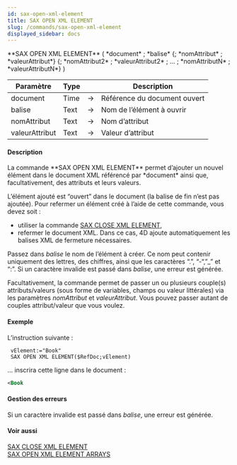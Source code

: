 ```yaml
---
id: sax-open-xml-element
title: SAX OPEN XML ELEMENT
slug: /commands/sax-open-xml-element
displayed_sidebar: docs
---
```


<!--REF #_command_.SAX OPEN XML ELEMENT.Syntax-->**SAX OPEN XML ELEMENT** ( *document* ; *balise* {; *nomAttribut* ; *valeurAttribut*} {; *nomAttribut2* ; *valeurAttribut2* ; ... ; *nomAttributN* ; *valeurAttributN*} )<!-- END REF-->
<!--REF #_command_.SAX OPEN XML ELEMENT.Params-->
| Paramètre | Type |  | Description |
| --- | --- | --- | --- |
| document | Time | &#8594;  | Référence du document ouvert |
| balise | Text | &#8594;  | Nom de l’élément à ouvrir |
| nomAttribut | Text | &#8594;  | Nom d’attribut |
| valeurAttribut | Text | &#8594;  | Valeur d’attribut |

<!-- END REF-->

#### Description 

<!--REF #_command_.SAX OPEN XML ELEMENT.Summary-->La commande **SAX OPEN XML ELEMENT** permet d’ajouter un nouvel élément dans le document XML référencé par *document* ainsi que, facultativement, des attributs et leurs valeurs.<!-- END REF--> 

L’élément ajouté est “ouvert” dans le document (la balise de fin n’est pas ajoutée). Pour refermer un élément créé à l’aide de cette commande, vous devez soit :

* utiliser la commande [SAX CLOSE XML ELEMENT](sax-close-xml-element.md),
* refermer le document XML. Dans ce cas, 4D ajoute automatiquement les balises XML de fermeture nécessaires.

Passez dans *balise* le nom de l’élément à créer. Ce nom peut contenir uniquement des lettres, des chiffres, ainsi que les caractères “.”, “-“,”\_” et “:”. Si un caractère invalide est passé dans *balise*, une erreur est générée. 

Facultativement, la commande permet de passer un ou plusieurs couple(s) attributs/valeurs (sous forme de variables, champs ou valeur littérales) via les paramètres *nomAttribut* et *valeurAttribut*. Vous pouvez passer autant de couples attribut/valeur que vous voulez. 

#### Exemple 

L’instruction suivante :

```4d
 vElement:="Book"
 SAX OPEN XML ELEMENT($RefDoc;vElement)
```

... inscrira cette ligne dans le document : 

```XML
<Book
```

#### Gestion des erreurs 

Si un caractère invalide est passé dans *balise*, une erreur est générée. 

#### Voir aussi 

[SAX CLOSE XML ELEMENT](sax-close-xml-element.md)  
[SAX OPEN XML ELEMENT ARRAYS](sax-open-xml-element-arrays.md)  